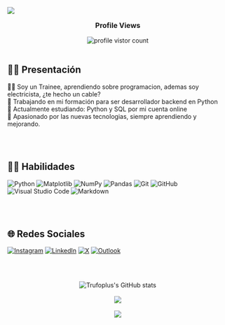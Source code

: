 [![](https://visitcount.itsvg.in/api?id=Trufoplus&icon=0&color=0)](https://visitcount.itsvg.in)

<div align="center"> 
<p style="font-size: medium"><b>Profile Views</b></p>
  <img src="https://profile-counter.glitch.me/Trufoplus/count.svg"  alt="profile vistor count"/><br><br>
    <a href="https://github.com/muhammad-fiaz" target="_blank">
    </a></div>

<h2><b> 🙋‍♂️ Presentación </b></h2>


👨‍💻 Soy un Trainee, aprendiendo sobre programacion, ademas soy electricista, ¿te hecho un cable?<br>
🌱 Trabajando en mi formación para ser desarrollador backend en Python<br>
💬 Actualmente estudiando: Python y SQL por mi cuenta online<br>
🤔 Apasionado por las nuevas tecnologias, siempre aprendiendo y mejorando.
 
 <br><br>
<h2><b> 👨‍💻 Habilidades  </b></h2>

![Python](https://img.shields.io/badge/python-3670A0?style=for-the-badge&logo=python&logoColor=ffdd54)
![Matplotlib](https://img.shields.io/badge/Matplotlib-%23ffffff.svg?style=for-the-badge&logo=Matplotlib&logoColor=black)
![NumPy](https://img.shields.io/badge/numpy-%23013243.svg?style=for-the-badge&logo=numpy&logoColor=white)
![Pandas](https://img.shields.io/badge/pandas-%23150458.svg?style=for-the-badge&logo=pandas&logoColor=white)
![Git](https://img.shields.io/badge/git-%23F05033.svg?style=for-the-badge&logo=git&logoColor=white)
![GitHub](https://img.shields.io/badge/github-%23121011.svg?style=for-the-badge&logo=github&logoColor=white)
![Visual Studio Code](https://img.shields.io/badge/Visual%20Studio%20Code-0078d7.svg?style=for-the-badge&logo=visual-studio-code&logoColor=white)
![Markdown](https://img.shields.io/badge/markdown-%23000000.svg?style=for-the-badge&logo=markdown&logoColor=white)

 <br><br>
<h2><b> 🌐 Redes Sociales </b></h2>

[	![Instagram](https://img.shields.io/badge/Instagram-%23E4405F.svg?style=for-the-badge&logo=Instagram&logoColor=white)](https://www.instagram.com/just.dhanny/) 
[![LinkedIn](https://img.shields.io/badge/linkedin-%230077B5.svg?style=for-the-badge&logo=linkedin&logoColor=white)](https://www.linkedin.com/in/daniel-galvan-cabrera-20b87b10b/) 
[![X](https://img.shields.io/badge/X-%23000000.svg?style=for-the-badge&logo=X&logoColor=white)](https://twitter.com/OniricohStyle) 
[![Outlook](https://img.shields.io/badge/Microsoft_Outlook-0078D4?style=for-the-badge&logo=microsoft-outlook&logoColor=white)](mailto:dani_tenerife9@hotmail.com)
 
<br><br>

<div align="center">
  
![Trufoplus's GitHub stats](https://github-readme-stats.vercel.app/api?username=Trufoplus&theme=blueberry&hide_border=false&include_all_commits=false&count_private=false)<br/></b>
<br>
<b>![](https://github-readme-streak-stats.herokuapp.com/?user=Trufoplus&theme=blueberry&hide_border=false)<br/></b>
<br>
<b>![](https://github-readme-stats.vercel.app/api/top-langs/?username=Trufoplus&theme=blueberry&hide_border=false&include_all_commits=false&count_private=false&layout=compact)</b>
<br>
</div>



